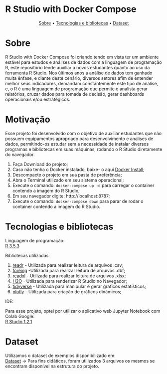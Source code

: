 # R Studio with Docker Compose
<div align="center"> <a href="#Sobre">Sobre</a> • <a href="#Tecnologias-e-bibliotecas">Tecnologias e bibliotecas</a> • <a href="#Dataset">Dataset</a> </div>
  

# Sobre
R Studio with Docker Compose foi criando tendo em vista ter um ambiente estável para estudos e análises de dados com a linguagem de programação R, este repositório tende auxiliar a novos estudantes quanto ao uso da ferramenta R Studio.
Nos últimos anos a análise de dados tem ganhado muita ênfase, e diante deste cenário, diversos setores afim de entender melhor seus indicadores, demandam constantemente este tipo de análise, e, o R é uma linguagem de programação que permite o analista gerar relatórios, cruzar dados para tomada de decisão, gerar dashboards operacionais e/ou estratégicos.

# Motivação
Esse projeto foi desenvolvido com o objetivo de auxíliar estudantes que não possuem equipamentos apropriado para desenvolvimento e analises de dados, permitindo-os estudar sem a necessidade de instalar diversos programas e bibliotecas em suas máquinas; rodando o R Studio diretamente do navegador.

1. Faça Download do projeto;
2. Caso não tenha o Docker instalado, baixe- o aqui [Docker Install](https://docs.docker.com/engine/install/);
3. Descompacte o projeto em sua pasta de preferência;
4. Abra o Terminal utilizado em seu sistema operacional;
5. Execute o comando: ``` docker-compose up -d ``` para carregar o container contendo a imagem do R Studio;
6. Em seu navegador digite: http://localhost:8787;
7. Execute o comando: ``` docker-compose down ``` para parar de rodar o container contendo a imagem do R Studio.

# Tecnologias e bibliotecas
Linguagem de programação:</br>
[R 3.5.3](https://www.r-project.org/)

Bibliotecas utilizadas:

1. [readr](#) - Utilizada para realizar leitura de arquivos .csv;
2. [foreing](#) -Utilizada para realizar leitura de arquivos .dbf;
3. [readxl](#) - Utilizada para realizar leitura de arquivos .xlsx;
4. [H2O](http://h2o-release.s3.amazonaws.com/h2o/rel-yates/1/R) - Utilizada para renderizar R Studio no Navegador;
5. [tidyverse](https://www.tidyverse.org/packages/) - Utilizada para manipular e gerar gráficos estatísticos;
6. [plotly](#) - Utilizada para criação de gráficos dinâmicos;

IDE:

Para esse projeto, optei por utilizar o aplicativo web Jupyter Notebook com Colab Google:</br>
[R Studio 1.2.1](https://www.rstudio.com/)</br>


# Dataset
Utilizamos o dataset de exemplos disponibilizado em:</br>
[Dataset](#) → Para fins didáticos, foram utilizados 3 arquivos os mesmos se encontram disponível na estrutura do projeto.
